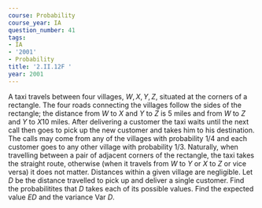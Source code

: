 ```yaml
---
course: Probability
course_year: IA
question_number: 41
tags:
- IA
- '2001'
- Probability
title: '2.II.12F '
year: 2001
---
```



A taxi travels between four villages, $W, X, Y, Z$, situated at the corners of a rectangle. The four roads connecting the villages follow the sides of the rectangle; the distance from $W$ to $X$ and $Y$ to $Z$ is 5 miles and from $W$ to $Z$ and $Y$ to $X 10$ miles. After delivering a customer the taxi waits until the next call then goes to pick up the new customer and takes him to his destination. The calls may come from any of the villages with probability $1 / 4$ and each customer goes to any other village with probability $1 / 3$. Naturally, when travelling between a pair of adjacent corners of the rectangle, the taxi takes the straight route, otherwise (when it travels from $W$ to $Y$ or $X$ to $Z$ or vice versa) it does not matter. Distances within a given village are negligible. Let $D$ be the distance travelled to pick up and deliver a single customer. Find the probabilitites that $D$ takes each of its possible values. Find the expected value $E D$ and the variance Var $D$.